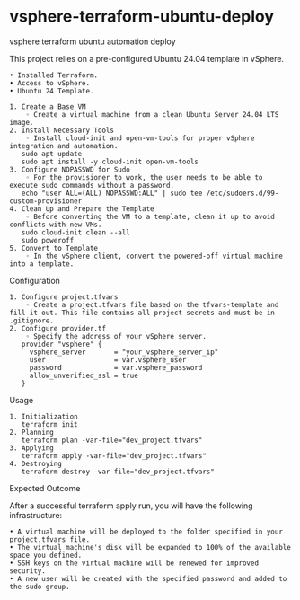 # vsphere-terraform-ubuntu-deploy
vsphere terraform ubuntu automation deploy

This project relies on a pre-configured Ubuntu 24.04 template in vSphere.

    • Installed Terraform.
    • Access to vSphere.
    • Ubuntu 24 Template.
    
    1. Create a Base VM
        ◦ Create a virtual machine from a clean Ubuntu Server 24.04 LTS image.
    2. Install Necessary Tools
        ◦ Install cloud-init and open-vm-tools for proper vSphere integration and automation.
       sudo apt update
       sudo apt install -y cloud-init open-vm-tools
    3. Configure NOPASSWD for Sudo
        ◦ For the provisioner to work, the user needs to be able to execute sudo commands without a password.
       echo "user ALL=(ALL) NOPASSWD:ALL" | sudo tee /etc/sudoers.d/99-custom-provisioner
    4. Clean Up and Prepare the Template
        ◦ Before converting the VM to a template, clean it up to avoid conflicts with new VMs.
       sudo cloud-init clean --all
       sudo poweroff
    5. Convert to Template
        ◦ In the vSphere client, convert the powered-off virtual machine into a template.

Configuration

    1. Configure project.tfvars
        ◦ Create a project.tfvars file based on the tfvars-template and fill it out. This file contains all project secrets and must be in .gitignore.
    2. Configure provider.tf
        ◦ Specify the address of your vSphere server.
       provider "vsphere" {
         vsphere_server       = "your_vsphere_server_ip"
         user                 = var.vsphere_user
         password             = var.vsphere_password
         allow_unverified_ssl = true
       }

Usage

    1. Initialization
       terraform init
    2. Planning
       terraform plan -var-file="dev_project.tfvars"
    3. Applying
       terraform apply -var-file="dev_project.tfvars"
    4. Destroying
       terraform destroy -var-file="dev_project.tfvars"

Expected Outcome

After a successful terraform apply run, you will have the following infrastructure:

    • A virtual machine will be deployed to the folder specified in your project.tfvars file.
    • The virtual machine's disk will be expanded to 100% of the available space you defined.
    • SSH keys on the virtual machine will be renewed for improved security.
    • A new user will be created with the specified password and added to the sudo group.
